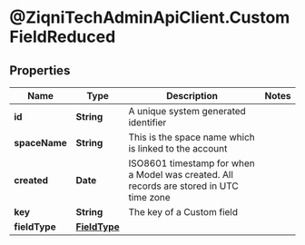 # @ZiqniTechAdminApiClient.CustomFieldReduced

## Properties

Name | Type | Description | Notes
------------ | ------------- | ------------- | -------------
**id** | **String** | A unique system generated identifier | 
**spaceName** | **String** | This is the space name which is linked to the account | 
**created** | **Date** | ISO8601 timestamp for when a Model was created. All records are stored in UTC time zone | 
**key** | **String** | The key of a Custom field | 
**fieldType** | [**FieldType**](FieldType.md) |  | 



